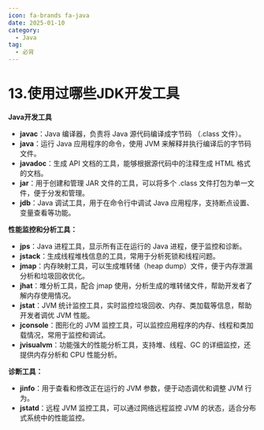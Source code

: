 ```yaml
---
icon: fa-brands fa-java
date: 2025-01-10
category:
  - Java
tag:
  - 必背
---
```

# 13.使用过哪些JDK开发工具

**Java开发工具** 

- **javac**：Java 编译器，负责将 Java 源代码编译成字节码 （.class 文件）。
- **java**：运行 Java 应用程序的命令，使用 JVM 来解释并执行编译后的字节码文件。
- **javadoc**：生成 API 文档的工具，能够根据源代码中的注释生成 HTML 格式的文档。
- **jar**：用于创建和管理 JAR 文件的工具，可以将多个 .class 文件打包为单一文件，便于分发和管理。
- **jdb**：Java 调试工具，用于在命令行中调试 Java 应用程序，支持断点设置、变量查看等功能。

**性能监控和分析工具：**
- **jps**：Java 进程工具，显示所有正在运行的 Java 进程，便于监控和诊断。
- **jstack**：生成线程堆栈信息的工具，常用于分析死锁和线程问题。
- **jmap**：内存映射工具，可以生成堆转储（heap dump）文件，便于内存泄漏分析和垃圾回收优化。
- **jhat**：堆分析工具，配合 jmap 使用，分析生成的堆转储文件，帮助开发者了解内存使用情况。
- **jstat**：JVM 统计监控工具，实时监控垃圾回收、内存、类加载等信息，帮助开发者调优 JVM 性能。
- **jconsole**：图形化的 JVM 监控工具，可以监控应用程序的内存、线程和类加载情况，常用于监控和调试。
- **jvisualvm**：功能强大的性能分析工具，支持堆、线程、GC 的详细监控，还提供内存分析和 CPU 性能分析。

**诊断工具：**
- **jinfo**：用于查看和修改正在运行的 JVM 参数，便于动态调优和调整 JVM 行为。
- **jstatd**：远程 JVM 监控工具，可以通过网络远程监控 JVM 的状态，适合分布式系统中的性能监控。